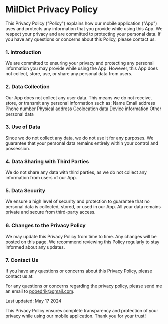 # MilDict Privacy Policy

This Privacy Policy ("Policy") explains how our mobile application ("App") uses and protects any information that you provide while using this App. We respect your privacy and are committed to protecting your personal data. If you have any questions or concerns about this Policy, please contact us.

### 1. Introduction
We are committed to ensuring your privacy and protecting any personal information you may provide while using the App. However, this App does not collect, store, use, or share any personal data from users.

### 2. Data Collection
Our App does not collect any user data. This means we do not receive, store, or transmit any personal information such as:
Name
Email address
Phone number
Physical address
Geolocation data
Device information
Other personal data

### 3. Use of Data
Since we do not collect any data, we do not use it for any purposes. We guarantee that your personal data remains entirely within your control and possession.

### 4. Data Sharing with Third Parties
We do not share any data with third parties, as we do not collect any information from users of our App.

### 5. Data Security
We ensure a high level of security and protection to guarantee that no personal data is collected, stored, or used in our App. All your data remains private and secure from third-party access.

### 6. Changes to the Privacy Policy
We may update this Privacy Policy from time to time. Any changes will be posted on this page. We recommend reviewing this Policy regularly to stay informed about any updates.

### 7. Contact Us
If you have any questions or concerns about this Privacy Policy, please contact us at:

For any questions or concerns regarding the privacy policy, please send me an email to pobedrik@gmail.com.

Last updated: May 17 2024

This Privacy Policy ensures complete transparency and protection of your privacy while using our mobile application. Thank you for your trust!
